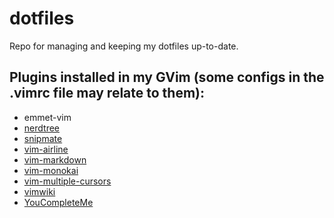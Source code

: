 # dotfiles

Repo for managing and keeping my dotfiles up-to-date.

## Plugins installed in my GVim (some configs in the .vimrc file may relate to them):

* emmet-vim
* [nerdtree](https://github.com/scrooloose/nerdtree)
* [snipmate](https://github.com/msanders/snipmate.vim)
* [vim-airline](https://github.com/bling/vim-airline)
* [vim-markdown](https://github.com/tpope/vim-markdown)
* [vim-monokai](https://github.com/sickill/vim-monokai)
* [vim-multiple-cursors](https://github.com/terryma/vim-multiple-cursors)
* [vimwiki](https://github.com/vimwiki/vimwiki)
* [YouCompleteMe](https://github.com/Valloric/YouCompleteMe)
